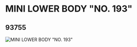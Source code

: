# MINI LOWER BODY "NO. 193"
## 93755
![MINI LOWER BODY "NO. 193"](https://lc-www-live-s.legocdn.com/media/bricks/5/2/4667796.jpg)